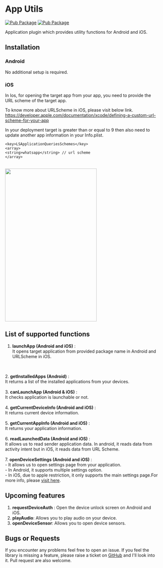 # App Utils
  
[![Pub Package](https://img.shields.io/badge/pub-v0.4-blue)](https://pub.dartlang.org/packages/app_utils)
[![Pub Package](https://img.shields.io/badge/Licensce%20-MIT-green)](https://opensource.org/licenses/MIT)



  Application  plugin which provides utility functions for
  Android and iOS.
 
## Installation

###  Android
 
No additional setup is required.

###  iOS

In Ios, for opening the target app from your app, you need to provide the URL scheme of the target app.

To know more about URLScheme in iOS, please visit below link. <br> https://developer.apple.com/documentation/xcode/defining-a-custom-url-scheme-for-your-app

In your deployment target is greater than or equal to 9 then also need to update another app information in your Info.plist.

    <key>LSApplicationQueriesSchemes</key>
    <array>
    <string>whatsapp</string> // url scheme
    </array>

<br>
<img src="https://i.ibb.co/ZH3D7nP/ezgif-com-gif-maker.gif" height="500" width="300">


## List of supported functions
1. <b>launchApp (Android and iOS)</b> : <br>   It opens target application from provided package name in Android and URLScheme in iOS.
<br>
<br>   
2. <b>getInstalledApps (Android)</b> : <br>
    It returns a list of the installed applications from your devices.
<br>
<br>
3. <b>canLaunchApp (Android & iOS)</b> : <br> It checks application is launchable or not.
   <br>
   <br>
4. <b>getCurrentDeviceInfo (Android and iOS)</b> : <br> It returns current device information.
   <br>
   <br>
5. <b>getCurrentAppInfo (Android and iOS)</b> : <br> 
    It returns your application information.
<br>
<br>   
6. <b>readLaunchedData (Android and iOS)</b> : <br>
    It allows us to read sender application data. In android, it reads data from activity intent but in iOS, it reads data from URL Scheme.
   <br>
   <br>
7. <b>openDeviceSettings (Android and iOS)</b> : <br>
   - It allows us to open settings page from your application.<br>
   - In Android, it supports multiple settings option.<br>
   - In iOS, due to apple restriction, it only supports the main settings page.For more info, please 
     <a href="https://developer.apple.com/forums/thread/100471">visit here</a>.
   

## Upcoming features

1. <b>requestDeviceAuth</b> : Open the device unlock screen on Android and iOS.
2. <b>playAudio</b>: Allows you to play audio on your device.
3. <b>openDeviceSensor</b>:  Allows you to open device sensors.


## Bugs or Requests
If you encounter any problems feel free to open an issue. 
If you feel the library is missing a feature, please raise a ticket on <a href ="https://github.com/vishesh005/app_utils/issues">
GitHub</a> and I'll look into it. Pull request are also welcome.




